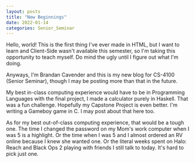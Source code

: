 ```yaml
---
layout: posts
title: "New Beginnings"
date: 2022-01-14
categories: Senior_Seminar
---
```

Hello, world! This is the first thing I've ever made in HTML, but I want to learn and Client-Side wasn't available this semester, so I'm taking this opportunity to teach myself. Do mind the ugly until I figure out what I'm doing.

Anyways, I'm Brandan Cavender and this is my new blog for CS-4100 (Senior Seminar), though I may be posting more than that in the future.

My best in-class computing experience would have to be in Programming Languages with the final project, I made a calculator purely in Haskell. That was a fun challenge. Hopefully my Capstone Project is even better. I'm writing a Gameboy game in C. I may post about that here too.

As for my best out-of-class computing experience, that would be a tough one. The time I changed the password on my Mom's work computer when I was 5 is a highlight. Or the time when I was 5 and I almost ordered an RV online because I knew she wanted one. Or the literal weeks spent on Halo: Reach and Black Ops 2 playing with friends I still talk to today. It's hard to pick just one. 